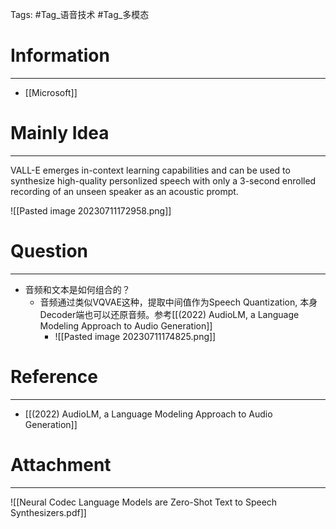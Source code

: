 Tags: #Tag_语音技术 #Tag_多模态 
# Information
---
-  [[Microsoft]]

# Mainly Idea
---
VALL-E emerges in-context learning capabilities and can be used to synthesize high-quality personlized speech with only a 3-second enrolled recording of an unseen speaker as an acoustic prompt.

![[Pasted image 20230711172958.png]]


# Question
---
- 音频和文本是如何组合的？
	- 音频通过类似VQVAE这种，提取中间值作为Speech Quantization, 本身Decoder端也可以还原音频。参考[[(2022) AudioLM, a Language Modeling Approach to Audio Generation]]
		- ![[Pasted image 20230711174825.png]]

# Reference
---
- [[(2022) AudioLM, a Language Modeling Approach to Audio Generation]]

# Attachment
---
![[Neural Codec Language Models are Zero-Shot Text to Speech Synthesizers.pdf]]